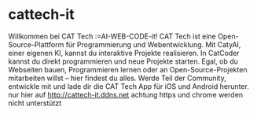# cattech-it
Willkommen bei CAT Tech :=AI-WEB-CODE-it!
CAT Tech ist eine Open-Source-Plattform für Programmierung und Webentwicklung. Mit CatyAI, einer eigenen KI, kannst du interaktive Projekte realisieren. In CatCoder kannst du direkt programmieren und neue Projekte starten. Egal, ob du Webseiten bauen, Programmieren lernen oder an Open-Source-Projekten mitarbeiten willst – hier findest du alles. Werde Teil der Community, entwickle mit und lade dir die CAT Tech App für iOS und Android herunter.
nur hier auf http://cattech-it.ddns.net  achtung https und chrome werden nicht unterstützt
